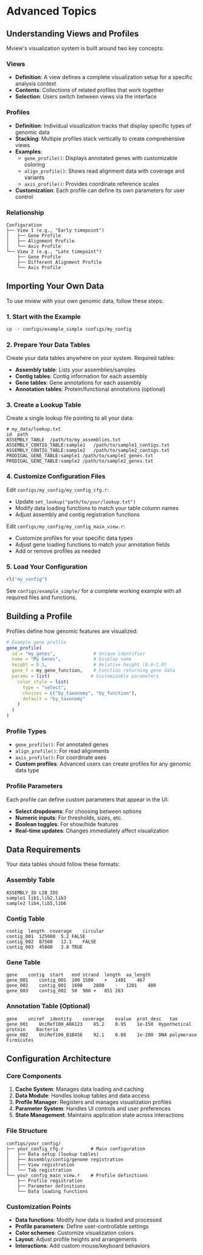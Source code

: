 # Advanced Topics

## Understanding Views and Profiles

Mview's visualization system is built around two key concepts:

### Views
- **Definition**: A view defines a complete visualization setup for a specific analysis context
- **Contents**: Collections of related profiles that work together
- **Selection**: Users switch between views via the interface

### Profiles  
- **Definition**: Individual visualization tracks that display specific types of genomic data
- **Stacking**: Multiple profiles stack vertically to create comprehensive views
- **Examples**:
  - `gene_profile()`: Displays annotated genes with customizable coloring
  - `align_profile()`: Shows read alignment data with coverage and variants
  - `axis_profile()`: Provides coordinate reference scales
- **Customization**: Each profile can define its own parameters for user control

### Relationship
```
Configuration
├── View 1 (e.g., "Early timepoint")
│   ├── Gene Profile
│   ├── Alignment Profile  
│   └── Axis Profile
└── View 2 (e.g., "Late timepoint")
    ├── Gene Profile
    ├── Different Alignment Profile
    └── Axis Profile
```

## Importing Your Own Data

To use mview with your own genomic data, follow these steps:

### 1. Start with the Example
```bash
cp -r configs/example_simple configs/my_config
```

### 2. Prepare Your Data Tables
Create your data tables anywhere on your system. Required tables:
- **Assembly table**: Lists your assemblies/samples
- **Contig tables**: Contig information for each assembly  
- **Gene tables**: Gene annotations for each assembly
- **Annotation tables**: Protein/functional annotations (optional)

### 3. Create a Lookup Table
Create a single lookup file pointing to all your data:
```
# my_data/lookup.txt
id	path
ASSEMBLY_TABLE	/path/to/my_assemblies.txt
ASSEMBLY_CONTIG_TABLE:sample1	/path/to/sample1_contigs.txt
ASSEMBLY_CONTIG_TABLE:sample2	/path/to/sample2_contigs.txt
PRODIGAL_GENE_TABLE:sample1	/path/to/sample1_genes.txt
PRODIGAL_GENE_TABLE:sample2	/path/to/sample2_genes.txt
```

### 4. Customize Configuration Files
Edit `configs/my_config/my_config_cfg.r`:
- Update `set_lookup("path/to/your/lookup.txt")`
- Modify data loading functions to match your table column names
- Adjust assembly and contig registration functions

Edit `configs/my_config/my_config_main_view.r`:
- Customize profiles for your specific data types
- Adjust gene loading functions to match your annotation fields
- Add or remove profiles as needed

### 5. Load Your Configuration
```r
rl("my_config")
```

See `configs/example_simple/` for a complete working example with all required files and functions.

## Building a Profile

Profiles define how genomic features are visualized:

```r
# Example gene profile
gene_profile(
  id = "my_genes",              # Unique identifier
  name = "My Genes",            # Display name
  height = 0.1,                 # Relative height (0.0-1.0)
  gene_f = my_gene_function,    # Function returning gene data
  params = list(               # Customizable parameters
    color_style = list(
      type = "select",
      choices = c("by_taxonomy", "by_function"),
      default = "by_taxonomy"
    )
  )
)
```

### Profile Types
- `gene_profile()`: For annotated genes
- `align_profile()`: For read alignments  
- `axis_profile()`: For coordinate axes
- **Custom profiles**: Advanced users can create profiles for any genomic data type

### Profile Parameters
Each profile can define custom parameters that appear in the UI:
- **Select dropdowns**: For choosing between options
- **Numeric inputs**: For thresholds, sizes, etc.
- **Boolean toggles**: For show/hide features
- **Real-time updates**: Changes immediately affect visualization

## Data Requirements

Your data tables should follow these formats:

### Assembly Table
```
ASSEMBLY_ID	LIB_IDS
sample1	lib1,lib2,lib3
sample2	lib4,lib5,lib6
```

### Contig Table
```
contig	length	coverage	circular
contig_001	125000	5.2	FALSE
contig_002	87500	12.1	FALSE
contig_003	45000	3.8	TRUE
```

### Gene Table
```
gene	contig	start	end	strand	length	aa_length
gene_001	contig_001	100	1500	+	1401	467
gene_002	contig_001	1600	2800	-	1201	400
gene_003	contig_002	50	900	+	851	283
```

### Annotation Table (Optional)
```
gene	uniref	identity	coverage	evalue	prot_desc	tax
gene_001	UniRef100_A0A123	85.2	0.95	1e-150	Hypothetical protein	Bacteria
gene_002	UniRef100_B1B456	92.1	0.88	1e-200	DNA polymerase	Firmicutes
```

## Configuration Architecture

### Core Components
1. **Cache System**: Manages data loading and caching
2. **Data Module**: Handles lookup tables and data access
3. **Profile Manager**: Registers and manages visualization profiles
4. **Parameter System**: Handles UI controls and user preferences
5. **State Management**: Maintains application state across interactions

### File Structure
```
configs/your_config/
├── your_config_cfg.r          # Main configuration
│   ├── Data setup (lookup tables)
│   ├── Assembly/contig/genome registration
│   ├── View registration
│   └── Tab registration
└── your_config_main_view.r    # Profile definitions
    ├── Profile registration
    ├── Parameter definitions
    └── Data loading functions
```

### Customization Points
- **Data functions**: Modify how data is loaded and processed
- **Profile parameters**: Define user-controllable settings
- **Color schemes**: Customize visualization colors
- **Layout**: Adjust profile heights and arrangements
- **Interactions**: Add custom mouse/keyboard behaviors